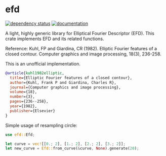 # efd

[![dependency status](https://deps.rs/repo/github/KmolYuan/efd-rs/status.svg)](https://deps.rs/crate/efd/)
[![documentation](https://docs.rs/efd/badge.svg)](https://docs.rs/efd)

A light, highly generic library for Elliptical Fourier Descriptor (EFD). This crate implements EFD and its related functions.

Reference: Kuhl, FP and Giardina, CR (1982). Elliptic Fourier features of a closed contour. Computer graphics and image processing, 18(3), 236-258.

This is an unofficial implementation.

```bibtex
@article{kuhl1982elliptic,
  title={Elliptic Fourier features of a closed contour},
  author={Kuhl, Frank P and Giardina, Charles R},
  journal={Computer graphics and image processing},
  volume={18},
  number={3},
  pages={236--258},
  year={1982},
  publisher={Elsevier}
}
```

Simple usage of resampling circle:

```rust
use efd::Efd;

let curve = vec![[0.; 2], [1.; 2], [2.; 2], [3.; 2]];
let new_curve = Efd::from_curve(&curve, None).generate(20);
```
